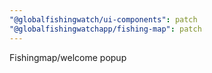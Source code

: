 ```yaml
---
"@globalfishingwatch/ui-components": patch
"@globalfishingwatchapp/fishing-map": patch
---
```


Fishingmap/welcome popup
